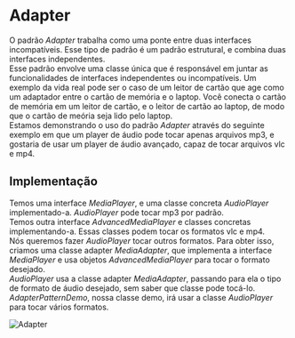 # Adapter  

O padrão *Adapter* trabalha como uma ponte entre duas interfaces incompatíveis.
Esse tipo de padrão é um padrão estrutural, e combina duas interfaces independentes.  
Esse padrão envolve uma classe única que é responsável em juntar
as funcionalidades de interfaces independentes ou incompatíveis. Um
exemplo da vida real pode ser o caso de um leitor de cartão que age
como um adaptador entre o cartão de memória e o laptop. Você conecta
o cartão de memória em um leitor de cartão, e o leitor de cartão ao
laptop, de modo que o cartão de meória seja lido pelo laptop.  
Estamos demonstrando o uso do padrão *Adapter* através do seguinte exemplo em que
um player de áudio pode tocar apenas arquivos mp3, e gostaria de usar um
player de áudio avançado, capaz de tocar arquivos vlc e mp4.  

## Implementação    

Temos uma interface *MediaPlayer*, e uma classe concreta *AudioPlayer*
implementado-a. *AudioPlayer* pode tocar mp3 por padrão.  
Temos outra interface *AdvancedMediaPlayer* e classes concretas
implementando-a. Essas classes podem tocar os formatos vlc e mp4.  
Nós queremos fazer *AudioPlayer* tocar outros formatos. Para obter
isso, criamos uma classe adapter *MediaAdapter*, que implementa a
interface *MediaPlayer* e usa objetos *AdvancedMediaPlayer* para tocar
o formato desejado.  
*AudioPlayer* usa a classe adapter *MediaAdapter*, passando para ela
o tipo de formato de áudio desejado, sem saber que classe pode tocá-lo.  
*AdapterPatternDemo*, nossa classe demo, irá usar a classe *AudioPlayer*
para tocar vários formatos.  

![Adapter](https://www.tutorialspoint.com/design_pattern/images/adapter_pattern_uml_diagram.jpg)

